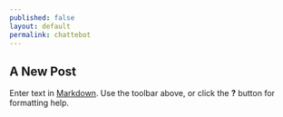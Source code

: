 ```yaml
---
published: false
layout: default
permalink: chattebot
---
```

## A New Post

Enter text in [Markdown](http://daringfireball.net/projects/markdown/). Use the toolbar above, or click the **?** button for formatting help.
